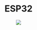 <H1 align="center">ESP32</H1>
<div align="center">
  <img src="http://k3.arduino.vn/img/2017/05/09/0/3688_81215469-1494310169-0-esp32-pinout-a1-3.png"  />
</div>
